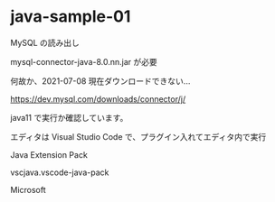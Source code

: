 # java-sample-01
MySQL の読み出し

mysql-connector-java-8.0.nn.jar が必要

何故か、2021-07-08 現在ダウンロードできない...

https://dev.mysql.com/downloads/connector/j/

java11 で実行か確認しています。

エディタは Visual Studio Code で、プラグイン入れてエディタ内で実行

Java Extension Pack

vscjava.vscode-java-pack

Microsoft
